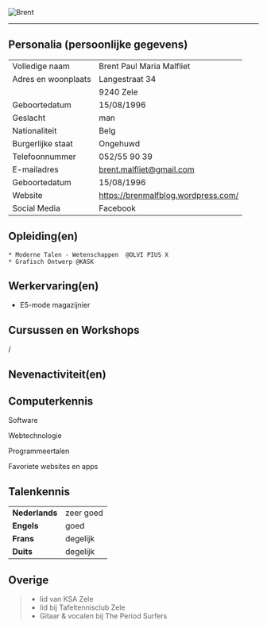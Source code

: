 ![Brent](https://scontent-bru2-1.xx.fbcdn.net/v/t1.0-9/11817209_1162930217054340_8596177917369584767_n.jpg?oh=8d990fe98e37cc55daa3bd2d15292876&oe=587B3C8D)

- - - - 

Personalia (persoonlijke gegevens)
---
|                     |                                     |
| ------------------- | ----------------------------------- |
| Volledige naam      | Brent Paul Maria Malfliet           |
| Adres en woonplaats | Langestraat 34                      |
|                     | 9240 Zele                           |
| Geboortedatum       | 15/08/1996                          |
| Geslacht            | man                                 |
| Nationaliteit       | Belg                                |
| Burgerlijke staat   | Ongehuwd                            |
| Telefoonnummer      | 052/55 90 39                        |
| E-mailadres         | brent.malfliet@gmail.com            |
| Geboortedatum       | 15/08/1996                          |
| Website             | https://brenmalfblog.wordpress.com/ |
| Social Media        | Facebook                            |

Opleiding(en)
---
```
* Moderne Talen - Wetenschappen  @OLVI PIUS X
* Grafisch Ontwerp @KASK

```

Werkervaring(en)
---
* E5-mode magazijnier 

Cursussen en Workshops
---
/

Nevenactiviteit(en)
---


Computerkennis
---
Software

Webtechnologie

Programmeertalen

Favoriete websites en apps

Talenkennis
---
|                |           |
| -------------- | --------- |
| **Nederlands** | zeer goed |
| **Engels**     | goed      |
| **Frans**      | degelijk  |
| **Duits**      | degelijk  |


Overige
---
> * lid van KSA Zele
> * lid bij Tafeltennisclub Zele
> * Gitaar & vocalen bij The Period Surfers




